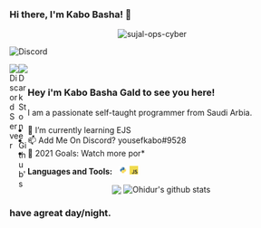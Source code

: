 ### Hi there, I'm Kabo Basha! 👋
<p align="center"> <img src="https://komarev.com/ghpvc/?username=darkboy-js-ops-cyber" alt="sujal-ops-cyber" /> </p>

![Discord](https://discord.c99.nl/widget/theme-1/430431807280906242.png)

<a href="https://discord.gg/DNhF5zESwV">
  <img align="left" alt="Discord Server" width="16px" src="https://cdn.jsdelivr.net/npm/simple-icons@v3/icons/discord.svg" />
</a> 
 <a href="https://github.com/DarkStone-py">
  <img align="left" alt="DarkStone Github's" width="16px" src="https://cdn.jsdelivr.net/npm/simple-icons@v3/icons/github.svg" />
</a>





 
<br />

### Hey i'm Kabo Basha Gald to see you here! &nbsp;

I am a passionate self-taught programmer from Saudi Arbia.
 - 🌱 I’m currently learning EJS
- 📫 Add Me On Discord? yousefkabo#9528
- 🥅 2021 Goals: Watch more por*

**Languages and Tools:** &nbsp;
<code><img height="15" src="https://raw.githubusercontent.com/github/explore/80688e429a7d4ef2fca1e82350fe8e3517d3494d/topics/python/python.png"></code>
 <code><img height="15" src="https://raw.githubusercontent.com/github/explore/80688e429a7d4ef2fca1e82350fe8e3517d3494d/topics/javascript/javascript.png"></code>
 

<p align="center">
  <img align="center" src="https://github-readme-stats.vercel.app/api/top-langs/?username=DarkStone-py&theme=radical&hide_langs_below=1&layout=compact" />
  <img align="center" src="https://github-readme-stats.vercel.app/api?username=DarkStone-py&show_icons=true&theme=radical&line_height=21" alt="Ohidur's github stats"/>
 

### have agreat day/night.
